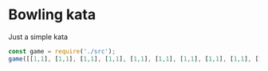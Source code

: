 # Bowling kata

Just a simple kata

```js
const game = require('./src');
game([[1,1], [1,1], [1,1], [1,1], [1,1], [1,1], [1,1], [1,1], [1,1], [10, 8, 2]]) // 38
```
